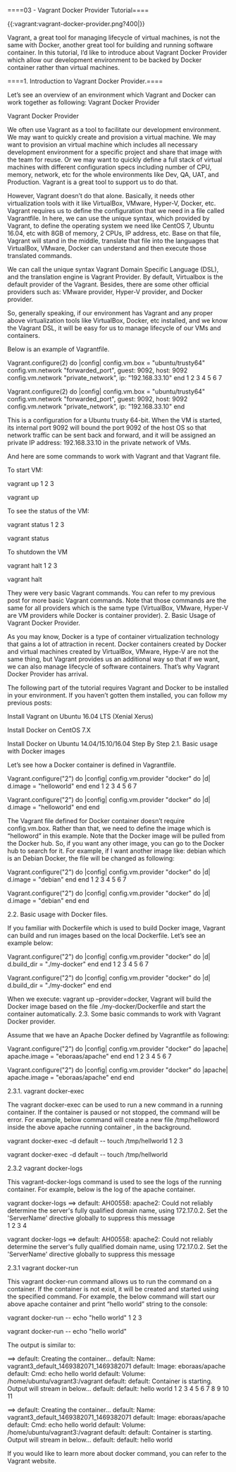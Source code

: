 ====03 - Vagrant Docker Provider Tutorial====

{{:vagrant:vagrant-docker-provider.png?400|}}

Vagrant, a great tool for managing lifecycle of virtual machines, is not the same with Docker, another great tool for building and  running software container. In this tutorial, I’d like to introduce about Vagrant Docker Provider which allow our development environment to be backed by Docker container rather than virtual machines.

====1. Introduction to Vagrant Docker Provider.====

Let’s see an overview of an environment which Vagrant and Docker can work together as following:
Vagrant Docker Provider

Vagrant Docker Provider

We often use Vagrant as a tool to facilitate our development environment. We may want to quickly create and provision a virtual machine. We may want to provision an virtual machine which includes all necessary development environment for a specific project and share that image with the team for reuse. Or we may want to quickly define a full stack of virtual machines  with different configuration specs including number of CPU, memory, network, etc for the whole environments like Dev, QA, UAT, and Production.  Vagrant is a great tool to support us to do that.

However, Vagrant doesn’t do that alone. Basically, it needs other virtualization tools with it like VirtualBox, VMware, Hyper-V, Docker, etc. Vagrant requires us to define the configuration that we need in a file called Vagrantfile. In here, we can use the unique syntax, which provided by Vagrant, to define the operating system we need like CentOS 7, Ubuntu 16.04, etc with 8GB of memory, 2 CPUs, IP address, etc. Base on that file, Vagrant will stand in the middle, translate that file into the languages that VirtualBox, VMware, Docker can understand and then execute those translated commands.

We can call the unique syntax Vagrant Domain Specific Language (DSL), and the translation engine is Vagrant Provider. By  default, Virtualbox is the default provider of the Vagrant. Besides, there are some other official providers such as: VMware provider, Hyper-V provider, and Docker provider.

So, generally speaking, if our environment has Vagrant and any proper above virtualization tools like VirtualBox, Docker, etc installed, and we know the Vagrant DSL, it will be easy for us to manage lifecycle of our VMs and containers.

Below is an example of Vagrantfile.

Vagrant.configure(2) do |config|
  config.vm.box = "ubuntu/trusty64"
  config.vm.network "forwarded_port", guest: 9092, host: 9092
  config.vm.network "private_network", ip: "192.168.33.10"
end
1
2
3
4
5
6
7


Vagrant.configure(2) do |config|
  config.vm.box = "ubuntu/trusty64"
  config.vm.network "forwarded_port", guest: 9092, host: 9092
  config.vm.network "private_network", ip: "192.168.33.10"
end


This is a configuration for a Ubuntu trusty 64-bit. When the VM is started, its internal port 9092 will bound the port 9092 of the host OS so that network traffic can be sent back and forward, and it will be assigned an private IP address: 192.168.33.10 in the private network of VMs.

And here are some commands to work with Vagrant and that Vagrant file.

To start VM:

vagrant up
1
2
3


vagrant up


To see the status of the VM:

vagrant status
1
2
3


vagrant status


To shutdown the VM

vagrant halt
1
2
3


vagrant halt


They were very basic Vagrant commands. You can refer to my previous post for more  basic Vagrant commands. Note that those commands are the same for all providers which is the same type (VirtualBox, VMware, Hyper-V are VM providers while Docker is container provider).
2. Basic Usage of  Vagrant Docker Provider.

As you may know, Docker is a type of container virtualization technology that gains a lot of attraction in recent. Docker containers created by Docker and virtual machines created by VirtualBox, VMware, Hype-V are not the same thing, but Vagrant provides us an additional way so that if we want,  we can also manage lifecycle of software containers. That’s why Vagrant Docker Provider has arrival.

The following part of the tutorial requires Vagrant and Docker to be installed in your environment. If you haven’t gotten them installed,  you can follow my previous posts:

Install Vagrant on Ubuntu 16.04 LTS (Xenial Xerus)

Install Docker on CentOS 7.X

Install Docker on Ubuntu 14.04/15.10/16.04 Step By Step
2.1. Basic usage with Docker images

Let’s see how a Docker container is defined in Vagrantfile.

Vagrant.configure("2") do |config|
  config.vm.provider "docker" do |d|
    d.image = "helloworld"
  end
end
1
2
3
4
5
6
7


Vagrant.configure("2") do |config|
  config.vm.provider "docker" do |d|
    d.image = "helloworld"
  end
end


The Vagrant file defined for Docker container doesn’t require config.vm.box. Rather than that, we need to define the image which is “helloword” in this example. Note that the Docker image will be pulled from the Docker hub. So, if you want any other image, you can go to the Docker hub to search for it. For example, if I want another image like: debian which is an Debian Docker, the file will be changed as following:

Vagrant.configure("2") do |config|
  config.vm.provider "docker" do |d|
    d.image = "debian"
  end
end
1
2
3
4
5
6
7


Vagrant.configure("2") do |config|
  config.vm.provider "docker" do |d|
    d.image = "debian"
  end
end


2.2. Basic usage with Docker files.

If you familiar with Dockerfile which is used to build Docker image, Vagrant can build and run images based on the local Dockerfile. Let’s see an example below:

Vagrant.configure("2") do |config|
  config.vm.provider "docker" do |d|
    d.build_dir = "./my-docker"
  end
end
1
2
3
4
5
6
7


Vagrant.configure("2") do |config|
  config.vm.provider "docker" do |d|
    d.build_dir = "./my-docker"
  end
end


When we execute: vagrant up –provider=docker, Vagrant will build the Docker image based on the file ./my-docker/Dockerfile and start the container automatically.
2.3. Some basic commands to work with Vagrant Docker provider.

Assume that we have an Apache Docker defined by Vagrantfile as following:

Vagrant.configure("2") do |config|
  config.vm.provider "docker" do |apache|
    apache.image = "eboraas/apache"
  end
end
1
2
3
4
5
6
7


Vagrant.configure("2") do |config|
  config.vm.provider "docker" do |apache|
    apache.image = "eboraas/apache"
  end
end


2.3.1. vagrant docker-exec

The vagrant docker-exec can be used to run a new command in a running container. If the container is paused or not stopped, the command will be error.  For example, below command will create a new file /tmp/helloword inside the above apache running container , in the background.

vagrant docker-exec -d default  -- touch /tmp/hellworld
1
2
3


vagrant docker-exec -d default  -- touch /tmp/hellworld


2.3.2 vagrant docker-logs

This vagrant-docker-logs command is used to see the logs of the running container. For example, below is the log of the apache container.

vagrant docker-logs
==> default: AH00558: apache2: Could not reliably determine the server's fully qualified domain name, using 172.17.0.2. Set the 'ServerName' directive globally to suppress this message<br>
1
2
3
4


vagrant docker-logs
==> default: AH00558: apache2: Could not reliably determine the server's fully qualified domain name, using 172.17.0.2. Set the 'ServerName' directive globally to suppress this message<br>


2.3.1 vagrant docker-run

This vagrant docker-run command allows us to run the command on a container. If the container is not exist, it will be created and started using the specified command. For example, the below command will start our above apache container and print “hello world” string to the console:

vagrant docker-run -- echo "hello world"
1
2
3


vagrant docker-run -- echo "hello world"


The output is similar to:

==> default: Creating the container...
    default:   Name: vagrant3_default_1469382071_1469382071
    default:  Image: eboraas/apache
    default:    Cmd: echo hello world
    default: Volume: /home/ubuntu/vagrant3:/vagrant
    default:
    default: Container is starting. Output will stream in below...
    default:
    default: hello world
1
2
3
4
5
6
7
8
9
10
11


==> default: Creating the container...
    default:   Name: vagrant3_default_1469382071_1469382071
    default:  Image: eboraas/apache
    default:    Cmd: echo hello world
    default: Volume: /home/ubuntu/vagrant3:/vagrant
    default:
    default: Container is starting. Output will stream in below...
    default:
    default: hello world


If you would like to learn more about docker command, you can refer to the Vagrant website.

